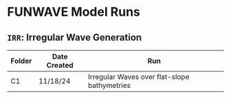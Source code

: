 # FUNWAVE Model Runs

## `IRR`: Irregular Wave Generation
|Folder|Date Created|Run|
|--|--|--|
|C1| 11/18/24 | Irregular Waves over flat-slope bathymetries